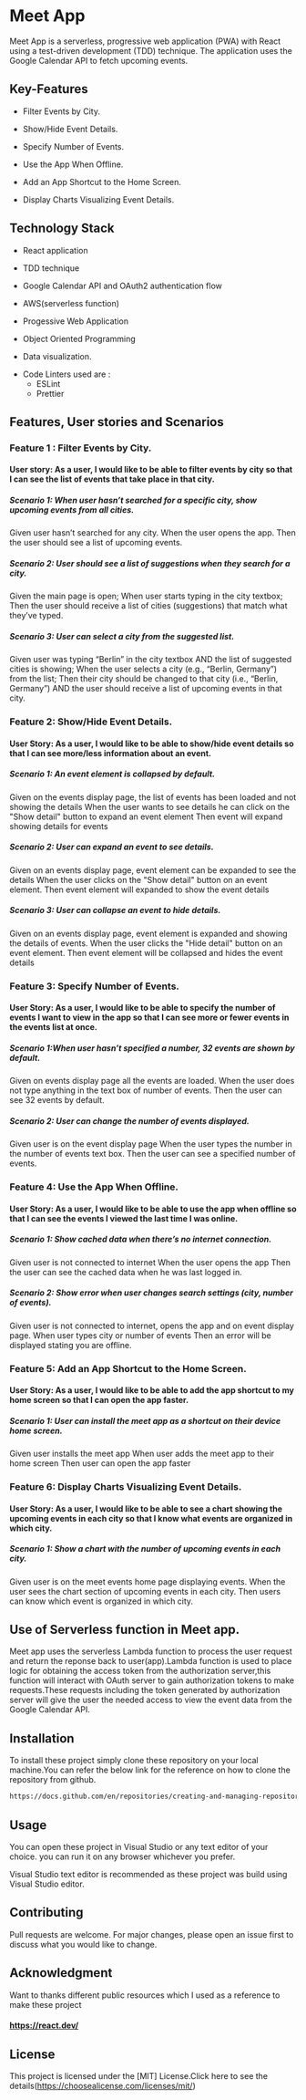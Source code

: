 # Meet App

Meet App is a serverless, progressive web application (PWA) with React using a
test-driven development (TDD) technique. The application uses the Google
Calendar API to fetch upcoming events.

## Key-Features

- Filter Events by City.

* Show/Hide Event Details.

- Specify Number of Events.

* Use the App When Offline.

- Add an App Shortcut to the Home Screen.

* Display Charts Visualizing Event Details.

## Technology Stack

- React application

* TDD technique

- Google Calendar API and OAuth2 authentication flow

* AWS(serverless function)

- Progessive Web Application

* Object Oriented Programming

- Data visualization.

* Code Linters used are :
  - ESLint
  - Prettier

## Features, User stories and Scenarios

### Feature 1 : Filter Events by City.

#### User story: As a user, I would like to be able to filter events by city so that I can see the list of events that take place in that city.

##### Scenario 1: When user hasn’t searched for a specific city, show upcoming events from all cities.

Given user hasn’t searched for any city.
When the user opens the app.
Then the user should see a list of upcoming events.

##### Scenario 2: User should see a list of suggestions when they search for a city.

Given the main page is open;
When user starts typing in the city textbox;
Then the user should receive a list of cities (suggestions) that match what they’ve typed.

##### Scenario 3: User can select a city from the suggested list.

Given user was typing “Berlin” in the city textbox AND the list of suggested cities is showing;
When the user selects a city (e.g., “Berlin, Germany”) from the list;
Then their city should be changed to that city (i.e., “Berlin, Germany”) AND the user should receive a list of upcoming events in that city.

### Feature 2: Show/Hide Event Details.

#### User Story: As a user, I would like to be able to show/hide event details so that I can see more/less information about an event.

##### Scenario 1: An event element is collapsed by default.

Given on the events display page, the list of events has been loaded and not showing the details
When the user wants to see details he can click on the "Show detail" button to expand an event element
Then event will expand showing details for events

##### Scenario 2: User can expand an event to see details.

Given on an events display page, event element can be expanded to see the details
When the user clicks on the "Show detail" button on an event element.
Then event element will expanded to show the event details

##### Scenario 3: User can collapse an event to hide details.

Given on an events display page, event element is expanded and showing the details of events.
When the user clicks the "Hide detail" button on an event element.
Then event element will be collapsed and hides the event details

### Feature 3: Specify Number of Events.

#### User Story: As a user, I would like to be able to specify the number of events I want to view in the app so that I can see more or fewer events in the events list at once.

##### Scenario 1:When user hasn’t specified a number, 32 events are shown by default.

Given on events display page all the events are loaded.
When the user does not type anything in the text box of number of events.
Then the user can see 32 events by default.

##### Scenario 2: User can change the number of events displayed.

Given user is on the event display page
When the user types the number in the number of events text box.
Then the user can see a specified number of events.

### Feature 4: Use the App When Offline.

#### User Story: As a user, I would like to be able to use the app when offline so that I can see the events I viewed the last time I was online.

##### Scenario 1: Show cached data when there’s no internet connection.

Given user is not connected to internet
When the user opens the app
Then the user can see the cached data when he was last logged in.

##### Scenario 2: Show error when user changes search settings (city, number of events).

Given user is not connected to internet, opens the app and on event display page.
When user types city or number of events
Then an error will be displayed stating you are offline.

### Feature 5: Add an App Shortcut to the Home Screen.

#### User Story: As a user, I would like to be able to add the app shortcut to my home screen so that I can open the app faster.

##### Scenario 1: User can install the meet app as a shortcut on their device home screen.

Given user installs the meet app
When user adds the meet app to their home screen
Then user can open the app faster

### Feature 6: Display Charts Visualizing Event Details.

#### User Story: As a user, I would like to be able to see a chart showing the upcoming events in each city so that I know what events are organized in which city.

##### Scenario 1: Show a chart with the number of upcoming events in each city.

Given user is on the meet events home page displaying events.
When the user sees the chart section of upcoming events in each city.
Then users can know which event is organized in which city.

## Use of Serverless function in Meet app.

Meet app uses the serverless Lambda function to process the user request and return the reponse back to user(app).Lambda function is used to place logic for obtaining the access token from the authorization server,this function will interact with OAuth server to gain authorization tokens to make requests.These requests including the token generated by authorization server will give the user the needed access to view the event data from the Google Calendar API.

## Installation

To install these project simply clone these repository on your local machine.You can refer the below link for the reference on how to clone the repository from github.

```bash
https://docs.github.com/en/repositories/creating-and-managing-repositories/cloning-a-repository
```

## Usage

You can open these project in Visual Studio or any text editor of your choice. you can run it on any browser whichever you prefer.

Visual Studio text editor is recommended as these project was build using Visual Studio editor.

## Contributing

Pull requests are welcome. For major changes, please open an issue first
to discuss what you would like to change.

## Acknowledgment

Want to thanks different public resources which I used as a reference to make these project

#### https://react.dev/

## License

This project is licensed under the [MIT] License.Click here to see the details(https://choosealicense.com/licenses/mit/)
